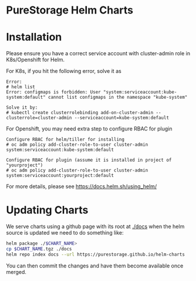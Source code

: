 # PureStorage Helm Charts

# Installation

Please ensure you have a correct service account with cluster-admin role in K8s/Openshift for Helm. 

For K8s, if you hit the following error, solve it as
```
Error:
# helm list
Error: configmaps is forbidden: User "system:serviceaccount:kube-system:default" cannot list configmaps in the namespace "kube-system"

Solve it by:
# kubectl create clusterrolebinding add-on-cluster-admin --clusterrole=cluster-admin --serviceaccount=kube-system:default
```

For Openshift, you may need extra step to configure RBAC for plugin
```
Configure RBAC for helm/tiller for installing
# oc adm policy add-cluster-role-to-user cluster-admin system:serviceaccount:kube-system:default

Configure RBAC for plugin (assume it is installed in project of "yourproject")
# oc adm policy add-cluster-role-to-user cluster-admin system:serviceaccount:yourproject:default
```

For more details, please see https://docs.helm.sh/using_helm/

# Updating Charts
We serve charts using a github page with its root at [./docs](./docs) when the helm source is updated
we need to do something like:

```bash
helm package ./$CHART_NAME>
cp $CHART_NAME.tgz ./docs
helm repo index docs --url https://purestorage.github.io/helm-charts
```

You can then commit the changes and have them become available once merged.
